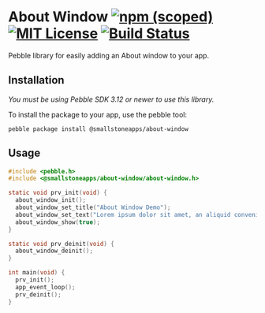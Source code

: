 # About Window [![npm (scoped)](https://img.shields.io/npm/v/@smallstoneapps/about-window.svg?maxAge=2592000&style=flat-square)](https://www.npmjs.com/package/@smallstoneapps/about-window)&nbsp;[![MIT License](http://img.shields.io/badge/license-MIT-lightgray.svg?style=flat-square)](./LICENSE) [![Build Status](https://www.bitrise.io/app/1bba2f0bbcba4176.svg?token=dqSIrdW70Zl3Eon8aar3bg)](https://www.bitrise.io/app/1bba2f0bbcba4176)

Pebble library for easily adding an About window to your app.

## Installation

*You must be using Pebble SDK 3.12 or newer to use this library.*

To install the package to your app, use the pebble tool:

```
pebble package install @smallstoneapps/about-window
```

## Usage

````c
#include <pebble.h>
#include <@smallstoneapps/about-window/about-window.h>

static void prv_init(void) {
  about_window_init();
  about_window_set_title("About Window Demo");
  about_window_set_text("Lorem ipsum dolor sit amet, an aliquid convenire honestatis eos. Eos ad tale homero reprimique. Te option mediocrem mel, ius no quodsi tincidunt. Ad sea aliquid ullamcorper.\n\nPertinax similique philosophia no has, ad tempor fastidii pri. Ex sit postea expetendis. Phaedrum consulatu quaerendum te his, pro an doctus delenit. Nec feugiat prodesset ea, ei his tollit discere facilisis.");
  about_window_show(true);
}

static void prv_deinit(void) {
  about_window_deinit();
}

int main(void) {
  prv_init();
  app_event_loop();
  prv_deinit();
}
````
